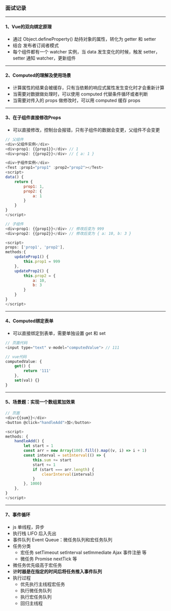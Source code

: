### 面试记录

---

#### 1、Vue的双向绑定原理

+ 通过 Object.defineProperty() 劫持对象的属性，转化为 getter 和 setter
+ 结合 发布者订阅者模式
+ 每个组件都有一个 watcher 实例，当 data 发生变化的时候，触发 setter，setter 通知 watcher，更新组件

---

#### 2、Computed的理解及使用场景

+ 计算属性的结果会被缓存，只有当依赖的响应式属性发生变化时才会重新计算
+ 当需要对数据做处理时，可以使用 computed 代替条件循环或者判断
+ 当需要对传入的 props 做修改时，可以用 computed 缓存 props

---

#### 3、在子组件直接修改Props

+ 可以直接修改，控制台会报错，只有子组件的数据会变更，父组件不会变更

```js
// 父组件
<div>父组件实例</div>
<div>prop1: {{prop1}}</div> // 1
<div>prop2: {{prop2}}</div> // { a: 1 }

<div>子组件实例</div>
<Test :prop1="prop1" :prop2="prop2"></Test>
<script>
data() {
    return {
        prop1: 1,
        prop2: {
            a: 1
        }
    }
}
</script>

// 子组件
<div>prop1: {{prop1}}</div> // 修改后变为 999
<div>prop2: {{prop2}}</div> // 修改后变为 { a: 10, b: 3 }

<script>
props: ['prop1', 'prop2'],
methods:{
    updateProp1() {
        this.prop1 = 999
    },
    updateProp2() {
        this.prop2 = {
            a: 10,
            b: 3
        }
    }
}
</script>

```

---

#### 4、Computed绑定表单

+ 可以直接绑定到表单，需要单独设置 get 和 set

```js
// 页面代码
<input type="text" v-model="computedValue"> // 111

// vue代码
computedValue: {
    get() {
        return '111'
    },
    set(val) {}
}
```

---

#### 5、场景题：实现一个数组累加效果

```js
// 页面
<div>{{sum}}</div>
<button @click="handleAdd">加</button>

<script>
methods: {
    handleAdd() {
        let start = 1
        const arr = new Array(100).fill().map((v, i) => i + 1)
        const interval = setInterval(() => {
            this.sum += start
            start += 1
            if (start === arr.length) {
                clearInterval(interval)
            }
        }, 1000)
    },
}
</script>
```

---

#### 7、事件循环

+ js 单线程，异步
+ 执行栈 LIFO 后入先出
+ 事件队列 Event Queue：微任务队列和宏任务队列
+ 任务分类
  + 宏任务 setTimeout setInterval setImmediate Ajax 事件注册 等
  + 微任务 Promise nextTick 等
+ 微任务优先级高于宏任务
+ <b>计时器是在指定的时间后将任务推入事件队列</b>
+ 执行过程
  + 优先执行主线程宏任务
  + 执行微任务队列
  + 执行宏任务队列
  + 回归主线程
